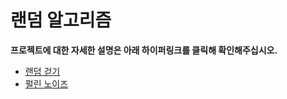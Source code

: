 # 랜덤 알고리즘

__프로젝트에 대한 자세한 설명은 아래 하이퍼링크를 클릭해 확인해주십시오.__  

- [랜덤 걷기](/RandomWalk/random_walk.md)  
- [펄린 노이즈](/PerlinNoise/perlin_noise.md)  
